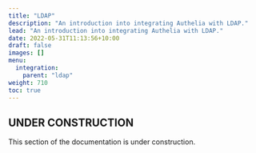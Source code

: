 ```yaml
---
title: "LDAP"
description: "An introduction into integrating Authelia with LDAP."
lead: "An introduction into integrating Authelia with LDAP."
date: 2022-05-31T11:13:56+10:00
draft: false
images: []
menu:
  integration:
    parent: "ldap"
weight: 710
toc: true
---
```


## UNDER CONSTRUCTION

This section of the documentation is under construction.
